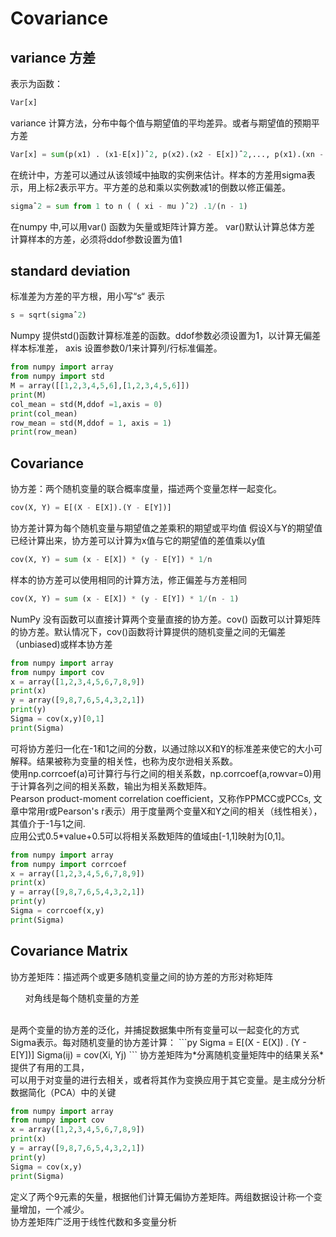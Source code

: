 # Covariance

## variance 方差 
表示为函数：
```py
Var[x]
```
variance 计算方法，分布中每个值与期望值的平均差异。或者与期望值的预期平方差
```py
Var[x] = sum(p(x1) . (x1-E[x])ˆ2, p(x2).(x2 - E[x])ˆ2,..., p(x1).(xn - E[x]ˆ2)
````
在统计中，方差可以通过从该领域中抽取的实例来估计。样本的方差用sigma表示，用上标2表示平方。平方差的总和乘以实例数减1的倒数以修正偏差。
```py
sigmaˆ2 = sum from 1 to n ( ( xi - mu )ˆ2) .1/(n - 1)
```
在numpy 中,可以用var() 函数为矢量或矩阵计算方差。 
var()默认计算总体方差
计算样本的方差，必须将ddof参数设置为值1

## standard deviation
标准差为方差的平方根，用小写“s“ 表示
```py
s = sqrt(sigmaˆ2)
```
Numpy  提供std()函数计算标准差的函数。ddof参数必须设置为1，以计算无偏差样本标准差， axis 设置参数0/1来计算列/行标准偏差。
```py
from numpy import array
from numpy import std
M = array([[1,2,3,4,5,6],[1,2,3,4,5,6]])
print(M)
col_mean = std(M,ddof =1,axis = 0)
print(col_mean)
row_mean = std(M,ddof = 1, axis = 1)
print(row_mean)
```

## Covariance
协方差：两个随机变量的联合概率度量，描述两个变量怎样一起变化。
```py
cov(X, Y) = E[(X - E[X]).(Y - E[Y])]
```
协方差计算为每个随机变量与期望值之差乘积的期望或平均值
假设X与Y的期望值已经计算出来，协方差可以计算为x值与它的期望值的差值乘以y值
```py
cov(X, Y) = sum (x - E[X]) * (y - E[Y]) * 1/n
```
样本的协方差可以使用相同的计算方法，修正偏差与方差相同
```py
cov(X, Y) = sum (x - E[X]) * (y - E[Y]) * 1/(n - 1)
```
NumPy 没有函数可以直接计算两个变量直接的协方差。cov() 函数可以计算矩阵的协方差。默认情况下，cov()函数将计算提供的随机变量之间的无偏差（unbiased)或样本协方差
```py
from numpy import array
from numpy import cov
x = array([1,2,3,4,5,6,7,8,9])
print(x)
y = array([9,8,7,6,5,4,3,2,1])
print(y)
Sigma = cov(x,y)[0,1]
print(Sigma)
```
可将协方差归一化在-1和1之间的分数，以通过除以X和Y的标准差来使它的大小可解释。结果被称为变量的相关性，也称为皮尔逊相关系数。<br>
使用np.corrcoef(a)可计算行与行之间的相关系数，np.corrcoef(a,rowvar=0)用于计算各列之间的相关系数，输出为相关系数矩阵。<br>
Pearson product-moment correlation coefficient，又称作PPMCC或PCCs, 文章中常用r或Pearson's r表示）用于度量两个变量X和Y之间的相关（线性相关），其值介于-1与1之间.<br>
应用公式0.5\*value+0.5可以将相关系数矩阵的值域由[-1,1]映射为[0,1]。
```py
from numpy import array
from numpy import corrcoef
x = array([1,2,3,4,5,6,7,8,9])
print(x)
y = array([9,8,7,6,5,4,3,2,1])
print(y)
Sigma = corrcoef(x,y)
print(Sigma)
```

## Covariance Matrix
协方差矩阵：描述两个或更多随机变量之间的协方差的方形对称矩阵<br>
<ul> 对角线是每个随机变量的方差</ul><br>
是两个变量的协方差的泛化，并捕捉数据集中所有变量可以一起变化的方式<br>
Sigma表示。每对随机变量的协方差计算：
```py
Sigma = E[(X - E(X]) . (Y - E[Y])] 
Sigma(ij) = cov(Xi, Yj)
```
协方差矩阵为*分离随机变量矩阵中的结果关系*提供了有用的工具，<br>
可以用于对变量的进行去相关，或者将其作为变换应用于其它变量。是主成分分析数据简化（PCA）中的关键
<br>

```py
from numpy import array
from numpy import cov
x = array([1,2,3,4,5,6,7,8,9])
print(x)
y = array([9,8,7,6,5,4,3,2,1])
print(y)
Sigma = cov(x,y)
print(Sigma)
```
定义了两个9元素的矢量，根据他们计算无偏协方差矩阵。两组数据设计称一个变量增加，一个减少。<br>
协方差矩阵广泛用于线性代数和多变量分析
  








